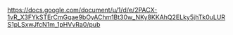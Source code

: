 https://docs.google.com/document/u/1/d/e/2PACX-1vR_X3FYkSTErCmGqae9bOyAChm1Bt30w_NKy8KKAhQ2ELky5jhTk0uLURS1pLSxwJfcN1m_1pHVvRa0/pub
